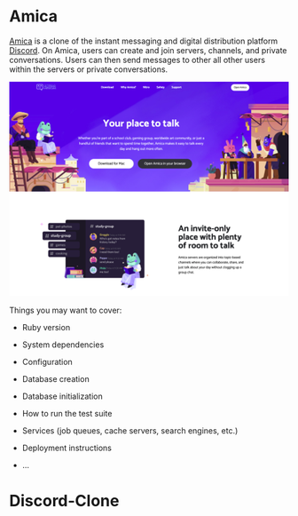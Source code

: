 # Amica

[Amica](https://amica-aa.herokuapp.com/#/) is a clone of the instant messaging and digital distribution platform 
[Discord](https://discord.com/). On Amica, users can create and join servers, channels, and private conversations.
Users can then send messages to other all other users within the servers or private conversations. 

![alt text](https://github.com/Junghyun2006/Amica/blob/main/0.resources/amika_images/Homepage.png)

Things you may want to cover:

* Ruby version

* System dependencies

* Configuration

* Database creation

* Database initialization

* How to run the test suite

* Services (job queues, cache servers, search engines, etc.)

* Deployment instructions

* ...
# Discord-Clone
